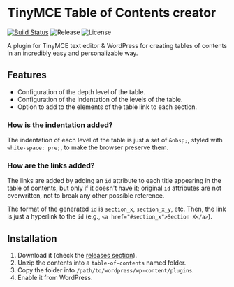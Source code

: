 TinyMCE Table of Contents creator
=================================

[![Build Status](https://api.travis-ci.org/julenpardo/tinymce-table-of-contents.svg)](https://travis-ci.com/julenpardo/tinymce-table-of-contents) ![Release](https://img.shields.io/badge/release-v1.0--rc2-blue.svg) ![License](https://img.shields.io/badge/license-GPLv3-blue.svg)

A plugin for TinyMCE text editor & WordPress for creating tables of contents in an incredibly easy and personalizable way.

## Features
 - Configuration of the depth level of the table.
 - Configuration of the indentation of the levels of the table.
 - Option to add to the elements of the table link to each section.

### How is the indentation added?

The indentation of each level of the table is just a set of `&nbsp;`, styled with `white-space: pre;`, to make the browser preserve them.

### How are the links added?

The links are added by adding an `id` attribute to each title appearing in the table of contents, but only if it doesn't have it; original `id` attributes are not overwritten, not to break any other possible reference.

The format of the generated `id` is `section_x`, `section_x_y`, etc. Then, the link is just a hyperlink to the `id` (e.g., `<a href="#section_x">Section X</a>`).

## Installation
 1. Download it (check the [releases section](https://github.com/julenpardo/tinymce-table-of-contents/releases)).
 2. Unzip the contents into a `table-of-contents` named folder.
 3. Copy the folder into `/path/to/wordpress/wp-content/plugins`.
 4. Enable it from WordPress.
